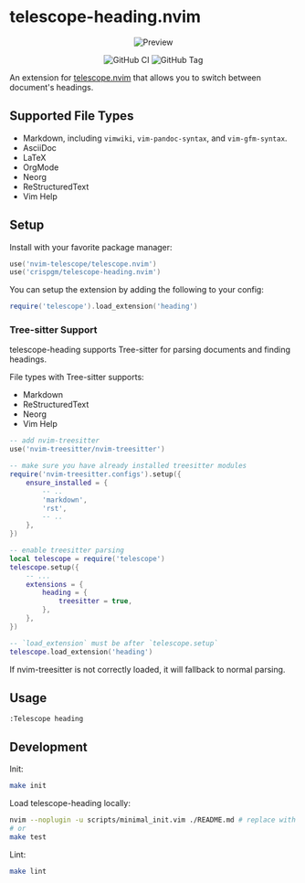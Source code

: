 # telescope-heading.nvim

<p align="center">
  <img alt="Preview" src="https://i.imgur.com/LMdp3Cf.gif" />
</p>

<p align="center">
  <img alt="GitHub CI" src="https://github.com/crispgm/telescope-heading.nvim/actions/workflows/ci.yml/badge.svg" />
  <img alt="GitHub Tag" src="https://img.shields.io/github/v/tag/crispgm/telescope-heading.nvim" />
</p>

An extension for [telescope.nvim](https://github.com/nvim-telescope/telescope.nvim) that allows you to switch between document's headings.

## Supported File Types

- Markdown, including `vimwiki`, `vim-pandoc-syntax`, and `vim-gfm-syntax`.
- AsciiDoc
- LaTeX
- OrgMode
- Neorg
- ReStructuredText
- Vim Help

## Setup

Install with your favorite package manager:
```lua
use('nvim-telescope/telescope.nvim')
use('crispgm/telescope-heading.nvim')
```

You can setup the extension by adding the following to your config:
```lua
require('telescope').load_extension('heading')
```

### Tree-sitter Support

telescope-heading supports Tree-sitter for parsing documents and finding headings.

File types with Tree-sitter supports:
- Markdown
- ReStructuredText
- Neorg
- Vim Help

```lua
-- add nvim-treesitter
use('nvim-treesitter/nvim-treesitter')

-- make sure you have already installed treesitter modules
require('nvim-treesitter.configs').setup({
    ensure_installed = {
        -- ..
        'markdown',
        'rst',
        -- ..
    },
})

-- enable treesitter parsing
local telescope = require('telescope')
telescope.setup({
    -- ...
    extensions = {
        heading = {
            treesitter = true,
        },
    },
})

-- `load_extension` must be after `telescope.setup`
telescope.load_extension('heading')
```

If nvim-treesitter is not correctly loaded, it will fallback to normal parsing.

## Usage

```viml
:Telescope heading
```

## Development

Init:

```bash
make init
```

Load telescope-heading locally:

```bash
nvim --noplugin -u scripts/minimal_init.vim ./README.md # replace with /path/to/testfile
# or
make test
```

Lint:

```bash
make lint
```
